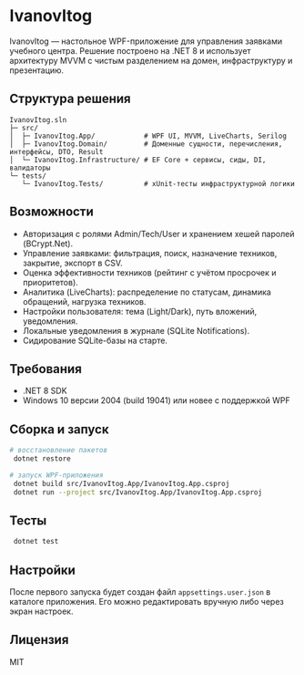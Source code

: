 # IvanovItog

IvanovItog — настольное WPF-приложение для управления заявками учебного центра. Решение построено на .NET 8 и использует архитектуру MVVM с чистым разделением на домен, инфраструктуру и презентацию.

## Структура решения

```
IvanovItog.sln
├─ src/
│  ├─ IvanovItog.App/            # WPF UI, MVVM, LiveCharts, Serilog
│  ├─ IvanovItog.Domain/         # Доменные сущности, перечисления, интерфейсы, DTO, Result
│  └─ IvanovItog.Infrastructure/ # EF Core + сервисы, сиды, DI, валидаторы
└─ tests/
   └─ IvanovItog.Tests/          # xUnit-тесты инфраструктурной логики
```

## Возможности

- Авторизация с ролями Admin/Tech/User и хранением хешей паролей (BCrypt.Net).
- Управление заявками: фильтрация, поиск, назначение техников, закрытие, экспорт в CSV.
- Оценка эффективности техников (рейтинг с учётом просрочек и приоритетов).
- Аналитика (LiveCharts): распределение по статусам, динамика обращений, нагрузка техников.
- Настройки пользователя: тема (Light/Dark), путь вложений, уведомления.
- Локальные уведомления в журнале (SQLite Notifications).
- Сидирование SQLite-базы на старте.

## Требования

- .NET 8 SDK
- Windows 10 версии 2004 (build 19041) или новее с поддержкой WPF

## Сборка и запуск

```bash
# восстановление пакетов
 dotnet restore

# запуск WPF-приложения
 dotnet build src/IvanovItog.App/IvanovItog.App.csproj
 dotnet run --project src/IvanovItog.App/IvanovItog.App.csproj
```

## Тесты

```bash
 dotnet test
```

## Настройки

После первого запуска будет создан файл `appsettings.user.json` в каталоге приложения. Его можно редактировать вручную либо через экран настроек.

## Лицензия

MIT
